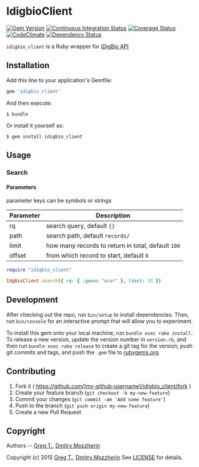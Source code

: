 IdigbioClient
=============

[![Gem Version][gem_badge]][gem_link]
[![Continuous Integration Status][ci_badge]][ci_link]
[![Coverage Status][cov_badge]][cov_link]
[![CodeClimate][code_badge]][code_link]
[![Dependency Status][dep_badge]][dep_link]


`idigbio_client` is a Ruby wrapper for [iDigBio API][api]


Installation
------------

Add this line to your application's Gemfile:

```ruby
gem 'idigbio_client'
```

And then execute:

    $ bundle

Or install it yourself as:

    $ gem install idigbio_client

Usage
-----

### Search

#### Parameters

parameter keys can be symbols or strings

| Parameter | Description                                        |
|-----------|----------------------------------------------------|
| rq        | search query, default `{}`                         |
| path      | search path, default `records/`                    |
| limit     | how many records to return in total, default `100` |
| offset    | from which record to start, default `0`            |

```ruby
require "idigbio_client"

IdgBioClient.search({ rq: { :genus "acer" }, limit: 15 })
```

Development
-----------

After checking out the repo, run `bin/setup` to install dependencies. Then, run
`bin/console` for an interactive prompt that will allow you to experiment.

To install this gem onto your local machine, run `bundle exec rake install`. To
release a new version, update the version number in `version.rb`, and then run
`bundle exec rake release` to create a git tag for the version, push git
commits and tags, and push the `.gem` file to
[rubygems.org][rubygems].

## Contributing

1. Fork it ( https://github.com/[my-github-username]/idigbio_client/fork )
2. Create your feature branch (`git checkout -b my-new-feature`)
3. Commit your changes (`git commit -am 'Add some feature'`)
4. Push to the branch (`git push origin my-new-feature`)
5. Create a new Pull Request

Copyright
---------

Authors -- [Greg T.][greg], [Dmitry Mozzherin][dimus]

Copyright (c) 2015 [Greg T.][greg], [Dmitry Mozzherin][dimus]
See [LICENSE][license] for details.


[gem_badge]: https://badge.fury.io/rb/idigbio-ruby-client.svg
[gem_link]: http://badge.fury.io/rb/idigbio-ruby-client
[ci_badge]: https://secure.travis-ci.org/GlobalNamesArchitecture/idigbio-ruby-client.svg
[ci_link]: http://travis-ci.org/GlobalNamesArchitecture/idigbio-ruby-client
[cov_badge]: https://coveralls.io/repos/GlobalNamesArchitecture/idigbio-ruby-client/badge.svg?branch=master
[cov_link]: https://coveralls.io/r/GlobalNamesArchitecture/idigbio-ruby-client?branch=master
[code_badge]: https://codeclimate.com/github/GlobalNamesArchitecture/idigbio-ruby-client/badges/gpa.svg
[code_link]: https://codeclimate.com/github/GlobalNamesArchitecture/idigbio-ruby-client
[dep_badge]: https://gemnasium.com/GlobalNamesArchitecture/idigbio-ruby-client.png
[dep_link]: https://gemnasium.com/GlobalNamesArchitecture/idigbio-ruby-client
[api]: https://www.idigbio.org/wiki/index.php/IDigBio_API
[rubygems]: https://rubygems.org
[license]: https://github.com/GlobalNamesArchitecture/idigbio-ruby-client/blob/master/LICENSE
[greg]: https://github.com/gete76
[dimus]: https://github.com/dimus
